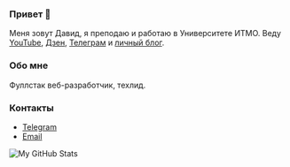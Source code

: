 ### Привет 👋

Меня зовут Давид, я преподаю и работаю в Университете ИТМО. Веду [YouTube](https://youtube.com/@dobryakov), [Дзен](https://dzen.ru/dobryakov), [Телеграм](https://t.me/davidobryakov) и [личный блог](https://blog.kantegory.me).

### Обо мне

Фуллстак веб-разработчик, техлид.

### Контакты

- [Telegram](https://t.me/kantegory)
- [Email](mailto:kantegory@kantegory.me)

![My GitHub Stats](https://github-readme-stats.vercel.app/api?username=kantegory&show_icons=true)
